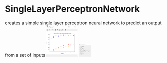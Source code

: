 # SingleLayerPerceptronNetwork
creates a simple single layer perceptron neural network to predict an output from a set of inputs
<img src="neuralnetgif1.gif" width="100" height="100" />
<img src="neuralnetgif2.gif" width="40" height="40" />
